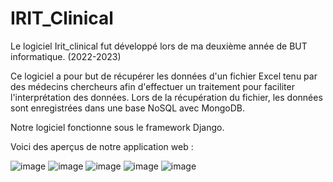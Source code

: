 # IRIT_Clinical
Le logiciel Irit_clinical fut développé lors de ma deuxième année de BUT informatique. (2022-2023)

Ce logiciel a pour but de récupérer les données d'un fichier Excel tenu par des médecins chercheurs afin d'effectuer un traitement pour faciliter l'interprétation des données. Lors de la récupération du fichier, les données sont enregistrées dans une base NoSQL avec MongoDB. 

Notre logiciel fonctionne sous le framework Django.

Voici des aperçus de notre application web :

![image](https://github.com/Govagnoli/IRIT_Clinical/assets/81430707/c4324574-6d86-4c7a-a911-d3324d2074bb)
![image](https://github.com/Govagnoli/IRIT_Clinical/assets/81430707/86c956d3-873c-4ee3-bb17-e7f29659b53b)
![image](https://github.com/Govagnoli/IRIT_Clinical/assets/81430707/226871a2-f889-4fc7-9a6b-780711f66027)
![image](https://github.com/Govagnoli/IRIT_Clinical/assets/81430707/290a1bcd-bb24-4fe2-b079-c3d7a4c51515)
![image](https://github.com/Govagnoli/IRIT_Clinical/assets/81430707/f93753ad-9fd0-4ca3-8fae-88e73b1d8cf4)

